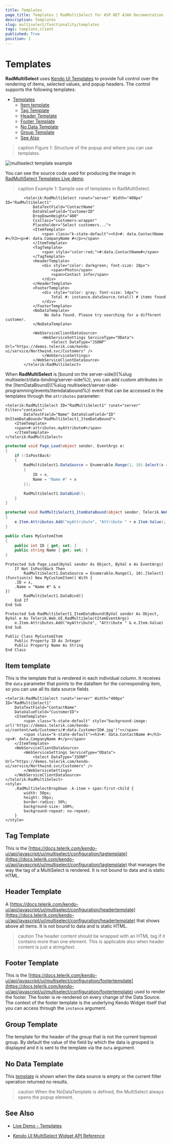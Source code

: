 ```yaml
---
title: Templates
page_title: Templates | RadMultiSelect for ASP.NET AJAX Documentation
description: Templates
slug: multiselect/functionality/templates
tags: template,client
published: True
position: 1
---
```


# Templates

**RadMultiSelect** uses [Kendo UI Templates](https://docs.telerik.com/kendo-ui/framework/templates/overview) to provide full control over the rendering of items, selected values, and popup headers. The control supports the following templates:

- [Templates](#templates)
	- [Item template](#item-template)
	- [Tag Template](#tag-template)
	- [Header Template](#header-template)
	- [Footer Template](#footer-template)
	- [No Data Template](#no-data-template)
	- [Group Template](#group-template)
	- [See Also](#see-also)

>caption Figure 1: Structure of the popup and where you can use templates. 

![multiselect template example](../images/multiselect-templates.png)

You can see the source code used for producing the image in [RadMultiSelect Templates Live demo](https://demos.telerik.com/aspnet-ajax/multiselect/customizingtemplates/defaultcs.aspx).

>caption Example 1: Sample use of templates in RadMultiSelect.
    
````ASP.NET
        <telerik:RadMultiSelect runat="server" Width="400px" ID="RadMultiSelect1"
            DataTextField="ContactName"
            DataValueField="CustomerID"
            DropDownHeight="400"
            CssClass="customers-wrapper"
            Placeholder="Select customers...">
            <ItemTemplate>
                <span class="k-state-default"><h3>#: data.ContactName #</h3><p>#: data.CompanyName #</p></span>
            </ItemTemplate>
            <TagTemplate>
                <span style="color:red;">#:data.ContactName#</span>
            </TagTemplate>
            <HeaderTemplate>
                <div style="color: darkgreen; font-size: 18px"> 
                    <span>Photo</span> 
                    <span>Contact info</span>
                </div>
            </HeaderTemplate>
            <FooterTemplate>
                <div style="color: gray; font-size: 14px"> 
                    Total #: instance.dataSource.total() # items found
                </div>
            </FooterTemplate>
            <NoDataTemplate>
                 No data found. Please try searching for a different customer.
            </NoDataTemplate>

            <WebServiceClientDataSource>
                <WebServiceSettings ServiceType="OData">
                    <Select DataType="JSONP" Url="https://demos.telerik.com/kendo-ui/service/Northwind.svc/Customers" />
                </WebServiceSettings>
            </WebServiceClientDataSource>
        </telerik:RadMultiSelect>
````

When **RadMultiSelect** is [bound on the server-side]({%slug multiselect/data-binding/server-side%}), you can add custom attributes in the [ItemDataBound]({%slug multiselect/server-side-programming/events/itemdatabound%}) event that can be accessed in the templates through the `attributes` parameter:
````ASP.NET
<telerik:RadMultiSelect ID="RadMultiSelect1" runat="server" Filter="contains"
        DataTextField="Name" DataValueField="ID" OnItemDataBound="RadMultiSelect1_ItemDataBound">
    <ItemTemplate>
    <span>#:attributes.myAttribute#</span>
    </ItemTemplate>
</telerik:RadMultiSelect>
````

````C#
protected void Page_Load(object sender, EventArgs e)
{
    if (!IsPostBack)
    {
        RadMultiSelect1.DataSource = Enumerable.Range(1, 10).Select(x => new MyCustomItem()
        {
            ID = x,
            Name = "Name #" + x
        });

        RadMultiSelect1.DataBind();
    }
}

protected void RadMultiSelect1_ItemDataBound(object sender, Telerik.Web.UI.RadMultiSelectItemEventArgs e)
{
    e.Item.Attributes.Add("myAttribute", "Attribute " + e.Item.Value);
}

public class MyCustomItem
{
    public int ID { get; set; }
    public string Name { get; set; }
}
````
````VB
Protected Sub Page_Load(ByVal sender As Object, ByVal e As EventArgs)
    If Not IsPostBack Then
        RadMultiSelect1.DataSource = Enumerable.Range(1, 10).[Select](Function(x) New MyCustomItem() With {
    .ID = x,
    .Name = "Name #" & x
})
        RadMultiSelect1.DataBind()
    End If
End Sub

Protected Sub RadMultiSelect1_ItemDataBound(ByVal sender As Object, ByVal e As Telerik.Web.UI.RadMultiSelectItemEventArgs)
    e.Item.Attributes.Add("myAttribute", "Attribute " & e.Item.Value)
End Sub

Public Class MyCustomItem
    Public Property ID As Integer
    Public Property Name As String
End Class
````

## Item template

This is the template that is rendered in each individual column. It receives the `data` parameter that points to the dataItem for the corresponding item, so you can use all its data source fields

````ASP.NET
<telerik:RadMultiSelect runat="server" Width="400px" ID="RadMultiSelect1"
    DataTextField="ContactName"
    DataValueField="CustomerID">
    <ItemTemplate>
        <span class="k-state-default" style="background-image: url('https://demos.telerik.com/kendo-ui/content/web/Customers/#:data.CustomerID#.jpg')"></span>
        <span class="k-state-default"><h3>#: data.ContactName #</h3><p>#: data.CompanyName #</p></span>
    </ItemTemplate>
    <WebServiceClientDataSource>
        <WebServiceSettings ServiceType="OData">
            <Select DataType="JSONP" Url="https://demos.telerik.com/kendo-ui/service/Northwind.svc/Customers" />
        </WebServiceSettings>
    </WebServiceClientDataSource>
</telerik:RadMultiSelect>
<style>
    .RadMultiSelectDropDown .k-item > span:first-child {
        width: 50px;
        height: 50px;
        border-radius: 50%;
        background-size: 100%;
        background-repeat: no-repeat;
    }
</style>
````

## Tag Template

This is the [https://docs.telerik.com/kendo-ui/api/javascript/ui/multiselect/configuration/tagtemplate](https://docs.telerik.com/kendo-ui/api/javascript/ui/multiselect/configuration/tagtemplate) that manages the way the tag of a MultiSelect is rendered. It is not bound to data and is static HTML.

## Header Template

A [https://docs.telerik.com/kendo-ui/api/javascript/ui/multiselect/configuration/headertemplate](https://docs.telerik.com/kendo-ui/api/javascript/ui/multiselect/configuration/headertemplate) that shows above all items. It is not bound to data and is static HTML.

>caution The header content should be wrapped with an HTML tag if it contains more than one element. This is applicable also when header content is just a string/text.
>

## Footer Template

This is the [https://docs.telerik.com/kendo-ui/api/javascript/ui/multiselect/configuration/footertemplate](https://docs.telerik.com/kendo-ui/api/javascript/ui/multiselect/configuration/footertemplate) used to render the footer. The footer is re-rendered on every change of the Data Source. The context of the footer template is the underlying Kendo Widget itself that you can access through the `instance` argument.

## Group Template

The template for the header of the group that is not the current topmost group. By default the value of the field by which the data is grouped is displayed and it is sent to the template via the `data` argument.

## No Data Template

This [template](https://docs.telerik.com/kendo-ui/api/javascript/ui/multiselect/configuration/nodatatemplate) is shown when the data source is empty or the current filter operation returned no results.

>caution When the NoDataTemplate is defined, the MultiSelect always opens the popup element.
>


## See Also

* [Live Demo - Templates](http://demos.telerik.com/aspnet-ajax/multiselect/customizingtemplates/defaultcs.aspx)

* [Kendo UI MultiSelect Widget API Reference](https://docs.telerik.com/kendo-ui/api/javascript/ui/multiselect)

